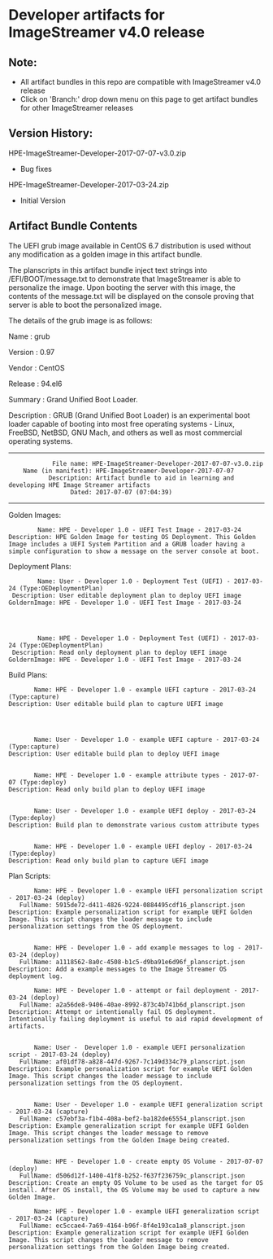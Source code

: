 # Developer artifacts for ImageStreamer v4.0 release

## Note: 
- All artifact bundles in this repo are compatible with ImageStreamer v4.0 release
- Click on 'Branch:' drop down menu on this page to get artifact bundles for other ImageStreamer releases

## Version History:
HPE-ImageStreamer-Developer-2017-07-07-v3.0.zip
 - Bug fixes
 
 HPE-ImageStreamer-Developer-2017-03-24.zip
  - Initial Version

## Artifact Bundle Contents

The UEFI grub image available in CentOS 6.7 distribution is used without any modification as a golden image in this artifact bundle. 

The planscripts in this artifact bundle inject text strings into /EFI/BOOT/message.txt to demonstrate that ImageStreamer is able to personalize the image. Upon booting the server with this image, the contents of the message.txt will be displayed on the console proving that server is able to boot the personalized image.

The details of the grub image is as follows:

Name : grub

Version : 0.97

Vendor : CentOS

Release : 94.el6

Summary : Grand Unified Boot Loader.

Description : GRUB (Grand Unified Boot Loader) is an experimental boot loader capable of booting into most free operating systems - Linux, FreeBSD, NetBSD, GNU Mach, and others as well as most commercial operating systems.


--------------------------------------------------------------------------------

	            File name: HPE-ImageStreamer-Developer-2017-07-07-v3.0.zip
		Name (in manifest): HPE-ImageStreamer-Developer-2017-07-07
		       Description: Artifact bundle to aid in learning and developing HPE Image Streamer artifacts		       
		             Dated: 2017-07-07 (07:04:39)

--------------------------------------------------------------------------------


Golden Images:


	        Name: HPE - Developer 1.0 - UEFI Test Image - 2017-03-24
	Description: HPE Golden Image for testing OS Deployment. This Golden Image includes a UEFI System Partition and a GRUB loader having a simple configuration to show a message on the server console at boot. 



Deployment Plans:


	        Name: User - Developer 1.0 - Deployment Test (UEFI) - 2017-03-24 (Type:OEDeploymentPlan)
	 Description: User editable deployment plan to deploy UEFI image
	GoldernImage: HPE - Developer 1.0 - UEFI Test Image - 2017-03-24




	        Name: HPE - Developer 1.0 - Deployment Test (UEFI) - 2017-03-24 (Type:OEDeploymentPlan)
	 Description: Read only deployment plan to deploy UEFI image
	GoldernImage: HPE - Developer 1.0 - UEFI Test Image - 2017-03-24





Build Plans:


	       Name: HPE - Developer 1.0 - example UEFI capture - 2017-03-24 (Type:capture)
	Description: User editable build plan to capture UEFI image




	       Name: User - Developer 1.0 - example UEFI capture - 2017-03-24 (Type:capture)
	Description: User editable build plan to deploy UEFI image


	       Name: HPE - Developer 1.0 - example attribute types - 2017-07-07 (Type:deploy)
	Description: Read only build plan to deploy UEFI image


	       Name: User - Developer 1.0 - example UEFI deploy - 2017-03-24 (Type:deploy)
	Description: Build plan to demonstrate various custom attribute types


	       Name: HPE - Developer 1.0 - example UEFI deploy - 2017-03-24 (Type:deploy)
	Description: Read only build plan to capture UEFI image



Plan Scripts:

	       Name: HPE - Developer 1.0 - example UEFI personalization script - 2017-03-24 (deploy)
	   FullName: 5915de72-d411-4826-9224-0884495cdf16_planscript.json
	Description: Example personalization script for example UEFI Golden Image. This script changes the loader message to include personalization settings from the OS deployment.


	       Name: HPE - Developer 1.0 - add example messages to log - 2017-03-24 (deploy)
	   FullName: a1118562-8a0c-4508-b1c5-d9ba91e6d96f_planscript.json
	Description: Add a example messages to the Image Streamer OS deployment log.

	       Name: HPE - Developer 1.0 - attempt or fail deployment - 2017-03-24 (deploy)
	   FullName: a2a56de8-9406-40ae-8992-873c4b741b6d_planscript.json
	Description: Attempt or intentionally fail OS deployment. Intentionally failing deployment is useful to aid rapid development of artifacts.


	       Name: User -  Developer 1.0 - example UEFI personalization script - 2017-03-24 (deploy)
	   FullName: af01df78-a828-447d-9267-7c149d334c79_planscript.json
	Description: Example personalization script for example UEFI Golden Image. This script changes the loader message to include personalization settings from the OS deployment.


	       Name: User - Developer 1.0 - example UEFI generalization script - 2017-03-24 (capture)
	   FullName: c57ebf3a-f1b4-408a-bef2-ba182de65554_planscript.json
	Description: Example generalization script for example UEFI Golden Image. This script changes the loader message to remove personalization settings from the Golden Image being created.


	       Name: HPE - Developer 1.0 - create empty OS Volume - 2017-07-07 (deploy)
	   FullName: d506d12f-1400-41f8-b252-f637f236759c_planscript.json
	Description: Create an empty OS Volume to be used as the target for OS install. After OS install, the OS Volume may be used to capture a new Golden Image.

	       Name: HPE - Developer 1.0 - example UEFI generalization script - 2017-03-24 (capture)
	   FullName: ec5ccae4-7a69-4164-b96f-8f4e193ca1a8_planscript.json
	Description: Example generalization script for example UEFI Golden Image. This script changes the loader message to remove personalization settings from the Golden Image being created.






